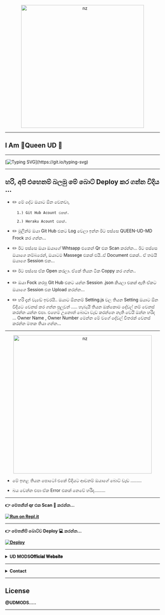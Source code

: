 <p align="center">
<img src="https://ibb.co/cQbRT4y" alt="nz" width="400"/>
</p>


----

## I Am 💞Queen UD 💞



----


 [![Typing SVG](https://readme-typing-svg.herokuapp.com?font=&duration=5550&color=F749F3&width=500&height=60&lines=Hi+Friends+...;I'm+QUEEN+UD+...;Sri+Lankan+World+Best+Whatsapp+BOT+...;Create+By+%3A-++SL+UD+...)](https://git.io/typing-svg)



----

## හරි, අපි එහෙනම් බලමු මේ බොට් Deploy කර ගන්න විදිය ... 


 * ✏️ මේ දේට ඔයාට ඕන වෙනවා,

         1.) Git Hub Acount එකක්.

         2.) Heraku Acount එකක්.


* ✏️ මුලින්ම ඔයා Git Hub එකට Log වෙලා ඉන්න ඊට පස්සෙ QUEEN-UD-MD   Frock කර ගන්න...

* ✏️ ඊට පස්සෙ ඔයා ඔයාගේ  Whtsapp එකෙන් Qr එක Scan කරන්න... ඊට පස්සෙ ඔයාගෙ නම්බරෙන්, ඔයාටම Massege එකක් එයි..ඒ Document එකක්.. ඒ තමයි ඔයාගෙ Session එක... 

* ✏️  ඊට පස්සෙ ඒක Open කරලා. ඒකේ තියන ටික Coppy කර ගන්න..

* ✏️ ඔයා Fock කරපු Git Hub එකට යන්න Session .json කියලා එකක් ඇති ඒකට ඔයාගෙ Session එක Upload කරන්න... 

* ✏️ හරි දැන් වැඩේ ඉවරයි.. ඔයාට ඕනනම් Setting.js වල තියන Setting ඔයාට ඕන විදියට වෙනස් කර ගන්න පුලුවන් ..... හැබැයි තියන ඔක්කොම දේවල් නම් වෙනස් කරන්න යන්න එපා. එහෙම                උනොත්     බොටා වැඩ කරන්නෙ නැති වෙයි ඔන්න හරිද ... Owner Name , Owner Number මෙන්න මේ වගේ දේවල් විතරක් වෙනස් කරන්න මතක තියා ගන්න...


---- 

<p align="center">
<img src="https://telegra.ph/SL-UDBOT-08-01" alt="nz" width="450"/>
</p>


*  මේ ඉහළ තියන පොටෝ එකේ විදියට ආවනම් ඔයාගේ බොට් වැඩ .........

*  බය වෙන්න එපා ඒක Error එකක් නෙවේ හරිද.........


---- 




<b>👉  මෙතනින් qr එක Scan 🔎 කරන්න... 

[![Run on Repl.it](https://repl.it/badge/github/quiec/whatsAlfa)](https://replit.com/@ishansandeepa18/QUEEN-ASHIYA-MD?v=1)





---- 




<b>👉  මෙතනිම් බොට්ව Deploy 💻 කරන්න...


[![Deploy](https://www.herokucdn.com/deploy/button.svg)](https://heroku.com/deploy)






----



<b><details><summary>UD MODS𝐎𝐟𝐟𝐢𝐜𝐢𝐚𝐥 𝐖𝐞𝐛𝐬𝐢𝐭𝐞</summary><br>
	

[```🎀  𝒞𝐿𝐼𝒞𝒦 𝐻𝐸𝑅𝐸  🎀```](https://sl-ud-mods.yolasite.com/)

</details>


----

<!-- Contact Owner -->
<b><details><summary>Contact</summary></b>

*  ```Connect With Me```
<p align="center">
<a href="https://wa.me/94704638406"><img src="https://img.shields.io/badge/Contact SL UD-25D366?style=for-the-badge&logo=whatsapp&logoColor=white" />
<a /><br>
</p>

</details>

</details><hr>


	
	
	
	

	
	
## License  

@UDMODS.....


----
